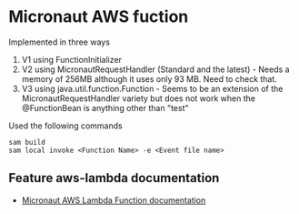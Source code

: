 # Micronaut AWS fuction
Implemented in three ways
1. V1 using FunctionInitializer
2. V2 using MicronautRequestHandler (Standard and the latest) - Needs a memory of 256MB although it uses only 93 MB. Need to check that. 
3. V3 using java.util.function.Function - Seems to be an extension of the MicronautRequestHandler variety but does not work when the @FunctionBean is anything other than "test"

Used the following commands
```
sam build
sam local invoke <Function Name> -e <Event file name>
```

## Feature aws-lambda documentation

- [Micronaut AWS Lambda Function documentation](https://micronaut-projects.github.io/micronaut-aws/latest/guide/index.html#lambda)

